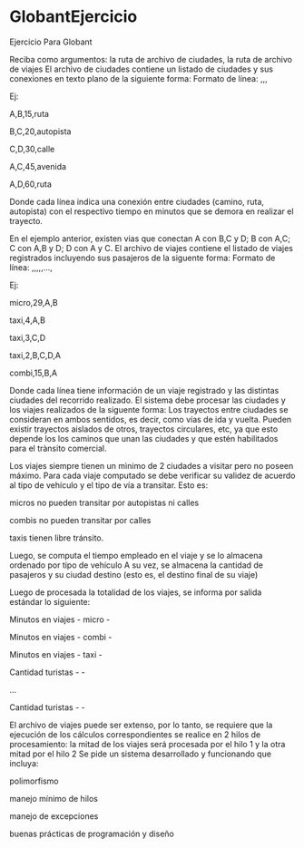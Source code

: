 # GlobantEjercicio
Ejercicio Para Globant

Reciba como argumentos: la ruta de archivo de ciudades, la ruta de archivo de viajes
El archivo de ciudades contiene un listado de ciudades y sus conexiones en texto plano de la siguiente forma:
Formato de línea: <ciudad-A>,<ciudad-B>,<tiempo>,<tipo-via>

Ej:

A,B,15,ruta

B,C,20,autopista

C,D,30,calle

A,C,45,avenida

A,D,60,ruta

Donde cada línea indica una conexión entre ciudades (camino, ruta, autopista) con el respectivo tiempo en minutos que se demora en realizar el trayecto.

En el ejemplo anterior, existen vias que conectan A con B,C y D; B con A,C; C con A,B y D; D con A y C.
El archivo de viajes contiene el listado de viajes registrados incluyendo sus pasajeros de la siguente forma:
Formato de línea: <tipo-vehiculo>,<cant-pasajeros>,<ciudad-1>,<ciudad-2>,<ciudad-3>,...,<ciudad-N>

Ej:

micro,29,A,B

taxi,4,A,B

taxi,3,C,D

taxi,2,B,C,D,A

combi,15,B,A

Donde cada línea tiene información de un viaje registrado y las distintas ciudades del recorrido realizado.
El sistema debe procesar las ciudades y los viajes realizados de la siguente forma:
Los trayectos entre ciudades se consideran en ambos sentidos, es decir, como vías de ida y vuelta.
Pueden existir trayectos aislados de otros, trayectos circulares, etc, ya que esto depende los los caminos que unan las ciudades y que estén habilitados para el trànsito comercial.

Los viajes siempre tienen un mìnimo de 2 ciudades a visitar pero no poseen máximo.
Para cada viaje computado se debe verificar su validez de acuerdo al tipo de vehículo y el tipo de vía a transitar. Esto es:

micros no pueden transitar por autopistas ni calles

combis no pueden transitar por calles

taxis tienen libre tránsito.

Luego, se computa el tiempo empleado en el viaje y se lo almacena ordenado por tipo de vehículo
A su vez, se almacena la cantidad de pasajeros y su ciudad destino (esto es, el destino final de su viaje)

Luego de procesada la totalidad de los viajes, se informa por salida estándar lo siguiente:

Minutos en viajes - micro - <cant-total-minutos>

Minutos en viajes - combi - <cant-total-minutos>

Minutos en viajes - taxi - <cant-total-minutos>

Cantidad turistas - <ciudad-1> - <cant-total-pasajeros-con-destino-ciudad-1>

...

Cantidad turistas - <ciudad-N> - <cant-total-pasajeros-con-destino-ciudad-N>

El archivo de viajes puede ser extenso, por lo tanto, se requiere que  la ejecución de los cálculos correspondientes se realice en 2 hilos de procesamiento: la mitad de los viajes será procesada por el hilo 1 y la otra mitad por el hilo 2
Se pide un sistema desarrollado y funcionando que incluya:

polimorfismo

manejo mínimo de hilos

manejo de excepciones

buenas prácticas de programación y diseño
